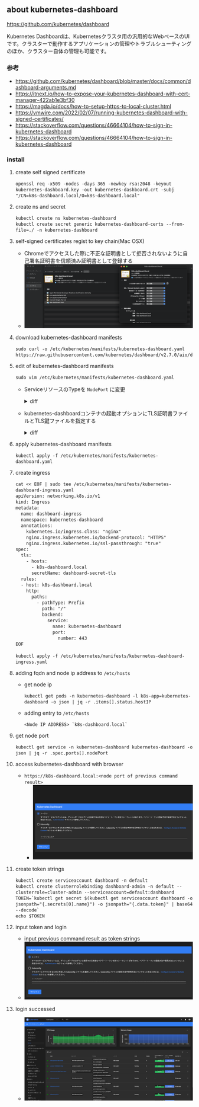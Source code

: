 ## about kubernetes-dashboard

https://github.com/kubernetes/dashboard

Kubernetes Dashboardは、Kubernetesクラスタ用の汎用的なWebベースのUIです。クラスターで動作するアプリケーションの管理やトラブルシューティングのほか、クラスター自体の管理も可能です。

### 参考

- https://github.com/kubernetes/dashboard/blob/master/docs/common/dashboard-arguments.md
- https://itnext.io/how-to-expose-your-kubernetes-dashboard-with-cert-manager-422ab1e3bf30
- https://magda.io/docs/how-to-setup-https-to-local-cluster.html
- https://vmwire.com/2022/02/07/running-kubernetes-dashboard-with-signed-certificates/
- https://stackoverflow.com/questions/46664104/how-to-sign-in-kubernetes-dashboard
- https://stackoverflow.com/questions/46664104/how-to-sign-in-kubernetes-dashboard

### install

1. create self signed certificate

    ```
    openssl req -x509 -nodes -days 365 -newkey rsa:2048 -keyout kubernetes-dashboard.key -out kubernetes-dashboard.crt -subj "/CN=k8s-dashboard.local/O=k8s-dashboard.local"
    ```
    
1. create ns and secret

    ```
    kubectl create ns kubernetes-dashboard
    kubectl create secret generic kubernetes-dashboard-certs --from-file=./ -n kubernetes-dashboard
    ```

1. self-signed certificates regist to key chain(Mac OSX)

    - Chromeでアクセスした際に不正な証明書として拒否されないように自己署名証明書を信頼済み証明書として登録する
    - ![](kubernetes-dashboard-self-signed-cert-to-key-chain.png)

1. download kubernetes-dashboard manifests

    ```
    sudo curl -o /etc/kubernetes/manifests/kubernetes-dashboard.yaml https://raw.githubusercontent.com/kubernetes/dashboard/v2.7.0/aio/deploy/recommended.yaml
    ```

1. edit of kubernetes-dashboard manifests

    ```
    sudo vim /etc/kubernetes/manifests/kubernetes-dashboard.yaml
    ```

      - ServiceリソースのTypeを `NodePort` に変更

          <details><summary>diff</summary>
          ```
          @@ -37,6 +37,7 @@
             name: kubernetes-dashboard
             namespace: kubernetes-dashboard
           spec:
          +  type: NodePort
             ports:
               - port: 443
                 targetPort: 8443
          ```

          </details>

      - kubernetes-dashboardコンテナの起動オプションにTLS証明書ファイルとTLS鍵ファイルを指定する

          <details><summary>diff</summary>

          ```
          @@ -198,6 +199,8 @@
                     args:
                       - --auto-generate-certificates
                       - --namespace=kubernetes-dashboard
          +            - --tls-cert-file=/tls.crt
          +            - --tls-key-file=/tls.key
          ```

          </details>

1. apply kubernetes-dashboard manifests

    ```
    kubectl apply -f /etc/kubernetes/manifests/kubernetes-dashboard.yaml
    ```

1. create ingress

   ```
   cat << EOF | sudo tee /etc/kubernetes/manifests/kubernetes-dashboard-ingress.yaml
   apiVersion: networking.k8s.io/v1
   kind: Ingress
   metadata:
     name: dashboard-ingress
     namespace: kubernetes-dashboard
     annotations:
       kubernetes.io/ingress.class: "nginx"
       nginx.ingress.kubernetes.io/backend-protocol: "HTTPS"
       nginx.ingress.kubernetes.io/ssl-passthrough: "true"
   spec:
     tls:
       - hosts:
         - k8s-dashboard.local
         secretName: dashboard-secret-tls
     rules:
     - host: k8s-dashboard.local
       http:
         paths:
           - pathType: Prefix
             path: "/"
             backend:
               service:
                 name: kubernetes-dashboard
                 port:
                   number: 443
   EOF
   
   kubectl apply -f /etc/kubernetes/manifests/kubernetes-dashboard-ingress.yaml
   ```

1. adding fqdn and node ip address to `/etc/hosts`
    - get node ip

        ```
        kubectl get pods -n kubernetes-dashboard -l k8s-app=kubernetes-dashboard -o json | jq -r .items[].status.hostIP
        ```

    - adding entry to `/etc/hosts`

        ```
        <Node IP ADDRESS> `k8s-dashboard.local`
        ```

1. get node port

    ```
    kubectl get service -n kubernetes-dashboard kubernetes-dashboard -o json | jq -r .spec.ports[].nodePort
    ```

1. access kubernetes-dashboard with browser
    - `https://k8s-dashboard.local:<node port of previous command result>`
        - ![](kubernetes-dashbopard-login.png)

1. create token strings

    ```
    kubectl create serviceaccount dashboard -n default
    kubectl create clusterrolebinding dashboard-admin -n default --clusterrole=cluster-admin --serviceaccount=default:dashboard
    TOKEN=`kubectl get secret $(kubectl get serviceaccount dashboard -o jsonpath="{.secrets[0].name}") -o jsonpath="{.data.token}" | base64 --decode`
    echo $TOKEN
    ```

1. input token and login
    - input previous command result as token strings
    - ![](kubernetes-dashbopard-login_2.png)

1. login successed
    - ![](kubernetes-dashbopard-top.png)

